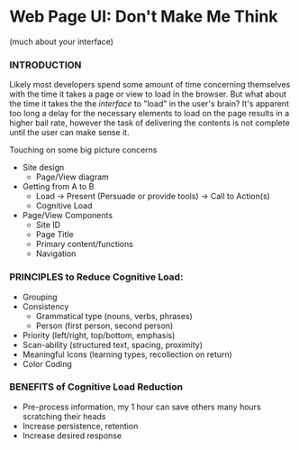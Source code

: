 # Web Page UI: Don't Make Me Think 
(much about your interface)

### INTRODUCTION

Likely most developers spend some amount of time concerning themselves with the time it takes a page or view to load in the browser. But what about the time it takes the the *interface* to "load" in the user's brain? It's apparent too long a delay for the necessary elements to load on the page results in a higher bail rate, however the task of delivering the contents is not complete until the user can make sense it.

Touching on some big picture concerns
- Site design
  - Page/View diagram
- Getting from A to B
  - Load -> Present (Persuade or provide tools) -> Call to Action(s)
  - Cognitive Load
- Page/View Components
  - Site ID
  - Page Title
  - Primary content/functions
  - Navigation

### PRINCIPLES to Reduce Cognitive Load:

- Grouping
- Consistency
  - Grammatical type (nouns, verbs, phrases)
  - Person (first person, second person)
- Priority (left/right, top/bottom, emphasis)
- Scan-ability (structured text, spacing, proximity)
- Meaningful Icons (learning types, recollection on return)
- Color Coding

### BENEFITS of Cognitive Load Reduction
- Pre-process information, my 1 hour can save others many hours scratching their heads
- Increase persistence, retention 
- Increase desired response
